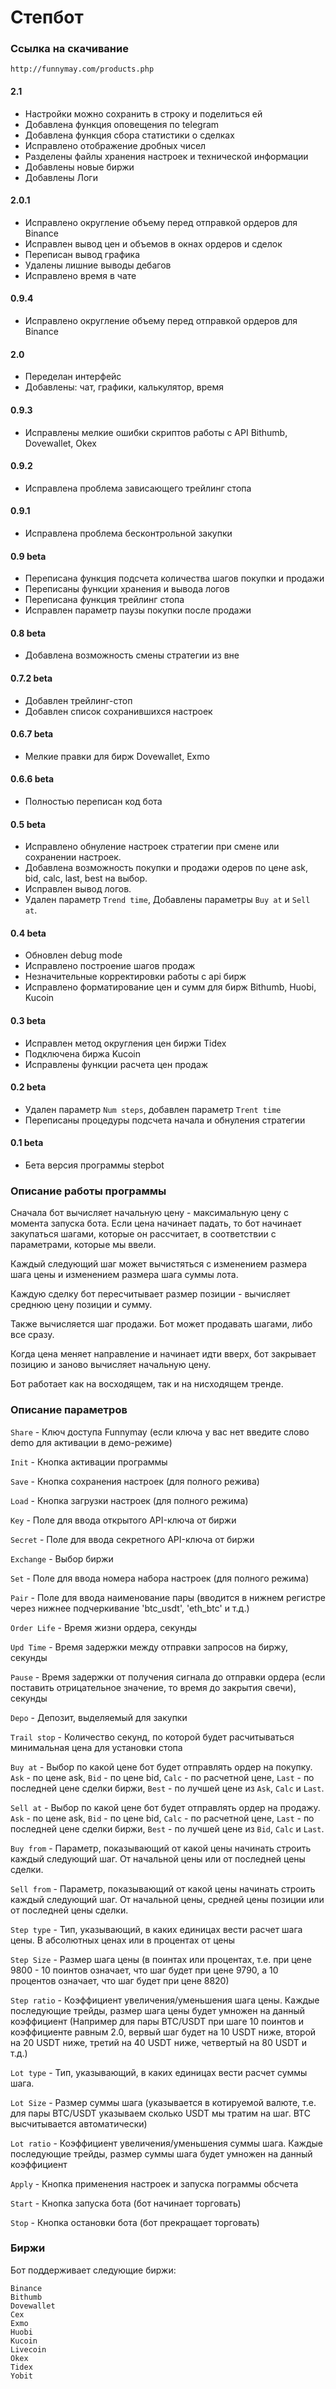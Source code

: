 # Степбот

### Ссылка на скачивание

`http://funnymay.com/products.php`

#### 2.1
* Настройки можно сохранить в строку и поделиться ей
* Добавлена функция оповещения по telegram
* Добавлена функция сбора статистики о сделках
* Исправлено отображение дробных чисел
* Разделены файлы хранения настроек и технической информации
* Добавлены новые биржи
* Добавлены Логи

#### 2.0.1
* Исправлено округление объему перед отправкой ордеров для Binance
* Исправлен вывод цен и объемов в окнах ордеров и сделок
* Переписан вывод графика
* Удалены лишние выводы дебагов
* Исправлено время в чате

#### 0.9.4
* Исправлено округление объему перед отправкой ордеров для Binance

#### 2.0
* Переделан интерфейс
* Добавлены: чат, графики, калькулятор, время

#### 0.9.3
* Исправлены мелкие ошибки скриптов работы с API Bithumb, Dovewallet, Okex

#### 0.9.2
* Исправлена проблема зависающего трейлинг стопа

#### 0.9.1
* Исправлена проблема бесконтрольной закупки

#### 0.9 beta
* Переписана функция подсчета количества шагов покупки и продажи
* Переписаны функции хранения и вывода логов
* Переписана функция трейлинг стопа
* Исправлен параметр паузы покупки после продажи

#### 0.8 beta
* Добавлена возможность смены стратегии из вне

#### 0.7.2 beta
* Добавлен трейлинг-стоп
* Добавлен список сохранившихся настроек

#### 0.6.7 beta
* Мелкие правки для бирж Dovewallet, Exmo

#### 0.6.6 beta
* Полностью переписан код бота

#### 0.5 beta
* Исправлено обнуление настроек стратегии при смене или сохранении настроек.
* Добавлена возможность покупки и продажи одеров по цене ask, bid, calc, last, best на выбор.
* Исправлен вывод логов.
* Удален параметр `Trend time`, Добавлены параметры `Buy at` и `Sell at`.

#### 0.4 beta
* Обновлен debug mode
* Исправлено построение шагов продаж
* Незначительные корректировки работы с api бирж
* Исправлено форматирование цен и сумм для бирж Bithumb, Huobi, Kucoin

#### 0.3 beta
* Исправлен метод округления цен биржи Tidex
* Подключена биржа Kucoin
* Исправлены функции расчета цен продаж

#### 0.2 beta
* Удален параметр `Num steps`, добавлен параметр `Trent time`
* Переписаны процедуры подсчета начала и обнуления стратегии

#### 0.1 beta
* Бета версия программы stepbot

### Описание работы программы

Сначала бот вычисляет начальную цену - максимальную цену с момента запуска бота. Если цена начинает падать, то бот начинает закупаться шагами, которые он рассчитает, в соответствии с параметрами, которые мы ввели.

Каждый следующий шаг может вычистяться с изменением размера шага цены и изменением размера шага суммы лота.

Каждую сделку бот пересчитывает размер позиции - вычисляет среднюю цену позиции и сумму.

Также вычисляется шаг продажи. Бот может продавать шагами, либо все сразу.

Когда цена меняет направление и начинает идти вверх, бот закрывает позицию и заново вычисляет начальную цену.

Бот работает как на восходящем, так и на нисходящем тренде.

### Описание параметров

`Share` - Ключ доступа Funnymay (если ключа у вас нет введите слово demo для активации в демо-режиме)

`Init` - Кнопка активации программы

`Save` - Кнопка сохранения настроек (для полного режива)

`Load` - Кнопка загрузки настроек (для полного режима)

`Key` - Поле для ввода открытого API-ключа от биржи

`Secret` - Поле для ввода секретного API-ключа от биржи

`Exchange` - Выбор биржи

`Set` - Поле для ввода номера набора настроек (для полного режима)

`Pair` - Поле для ввода наименование пары (вводится в нижнем регистре через нижнее подчеркивание 'btc_usdt', 'eth_btc' и т.д.)

`Order Life` - Время жизни ордера, секунды

`Upd Time` - Время задержки между отправки запросов на биржу, секунды

`Pause` - Время задержки от получения сигнала до отправки ордера (если поставить отрицательное значение, то время до закрытия свечи), секунды

`Depo` - Депозит, выделяемый для закупки

`Trail stop` - Количество секунд, по которой будет расчитываться минимальная цена для установки стопа

`Buy at` - Выбор по какой цене бот будет отправлять ордер на покупку. `Ask` - по цене ask, `Bid` - по цене bid, `Calc` - по расчетной цене, `Last` - по последней цене сделки биржи, `Best` - по лучшей цене из `Ask`, `Calc` и `Last`.

`Sell at` - Выбор по какой цене бот будет отправлять ордер на продажу. `Ask` - по цене ask, `Bid` - по цене bid, `Calc` - по расчетной цене, `Last` - по последней цене сделки биржи, `Best` - по лучшей цене из `Bid`, `Calc` и `Last`.

`Buy from` - Параметр, показывающий от какой цены начинать строить каждый следующий шаг. От начальной цены или от последней цены сделки.

`Sell from` - Параметр, показывающий от какой цены начинать строить каждый следующий шаг. От начальной цены, средней цены позиции или от последней цены сделки.

`Step type` - Тип, указывающий, в каких единицах вести расчет шага цены. В абсолютных ценах или в процентах от цены

`Step Size` - Размер шага цены (в поинтах или процентах, т.е. при цене 9800 - 10 поинтов означает, что шаг будет при цене 9790, а 10 процентов означает, что шаг будет при цене 8820)

`Step ratio` - Коэффициент увеличения/уменьшения шага цены. Каждые последующие трейды, размер шага цены будет умножен на данный коэффициент (Например для пары BTC/USDT при шаге 10 поинтов и коэффициенте равным 2.0, вервый шаг будет на 10 USDT ниже, второй на 20 USDT ниже, третий на 40 USDT ниже, четвертый на 80 USDT  и т.д.)

`Lot type` - Тип, указывающий, в каких единицах вести расчет суммы шага.

`Lot Size` - Размер суммы шага (указывается в котируемой валюте, т.е. для пары BTC/USDT указываем сколько USDT мы тратим на шаг. BTC высчитывается автоматически)

`Lot ratio` - Коэффициент увеличения/уменьшения суммы шага. Каждые последующие трейды, размер суммы шага будет умножен на данный коэффициент

`Apply` - Кнопка применения настроек и запуска пограммы обсчета

`Start` - Кнопка запуска бота (бот начинает торговать)

`Stop` - Кнопка остановки бота (бот прекращает торговать)

### Биржи

Бот поддерживает следующие биржи:
```
Binance
Bithumb
Dovewallet
Cex
Exmo
Huobi
Kucoin
Livecoin
Okex
Tidex
Yobit
```
